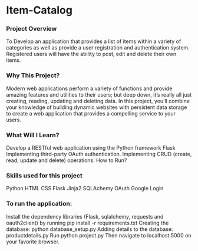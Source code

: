 # Item-Catalog
### Project Overview
To Develop an application that provides a list of items within a variety of categories as well as provide a user registration and authentication system. Registered users will have the ability to post, edit and delete their own items.

### Why This Project?
Modern web applications perform a variety of functions and provide amazing features and utilities to their users; but deep down, it’s really all just creating, reading, updating and deleting data. In this project, you’ll combine your knowledge of building dynamic websites with persistent data storage to create a web application that provides a compelling service to your users.

### What Will I Learn?
Develop a RESTful web application using the Python framework Flask
Implementing third-party OAuth authentication.
Implementing CRUD (create, read, update and delete) operations.
How to Run?
### Skills used for this project
Python
HTML
CSS
Flask
Jinja2
SQLAchemy
OAuth
Google Login
### To run the application:
Install the dependency libraries (Flask, sqlalchemy, requests and oauth2client) by running pip install -r requirements.txt
Creating the database: python database_setup.py
Adding details to the database: productdetails.py
Run python project.py
Then navigate to localhost:5000 on your favorite browser.
